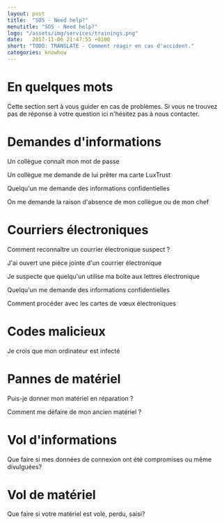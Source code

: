 ```yaml
---
layout: post
title:  "SOS - Need help?"
menutitle: "SOS - Need help?"
logo: "/assets/img/services/trainings.png"
date:   2017-11-06 21:47:55 +0100
short: "TODO: TRANSLATE - Comment réagir en cas d'accident."
categories: knowhow
---
```

# En quelques mots
Cette section sert à vous guider en cas de problèmes. Si vous ne trouvez pas de réponse à votre question ici n'hésitez pas à nous contacter.

# Demandes d'informations
Un collègue connaît mon mot de passe

Un collègue me demande de lui prêter ma carte LuxTrust

Quelqu'un me demande des informations confidentielles

On me demande la raison d'absence de mon collègue ou de mon chef

# Courriers électroniques
Comment reconnaître un courrier électronique suspect ?

J'ai ouvert une pièce jointe d'un courrier électronique

Je suspecte que quelqu'un utilise ma boîte aux lettres électronique

Quelqu'un me demande des informations confidentielles

Comment procéder avec les cartes de vœux électroniques

# Codes malicieux
Je crois que mon ordinateur est infecté

# Pannes de matériel
Puis-je donner mon matériel en réparation ?

Comment me défaire de mon ancien matériel ?

# Vol d'informations
Que faire si mes données de connexion ont été compromises ou même divulguées?

# Vol de matériel
Que faire si votre matériel est volé, perdu, saisi?
